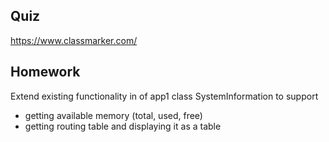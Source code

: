 ## Quiz
https://www.classmarker.com/

## Homework
Extend existing functionality in of app1 class SystemInformation to support
 - getting available memory (total, used, free)
 - getting routing table and displaying it as a table